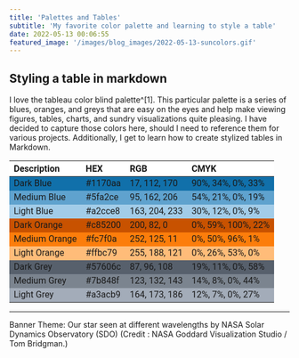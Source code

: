 ```yaml
---
title: 'Palettes and Tables'
subtitle: 'My favorite color palette and learning to style a table'
date: 2022-05-13 00:06:55
featured_image: '/images/blog_images/2022-05-13-suncolors.gif'
---
```


## Styling a table in markdown

I love the tableau color blind palette^[1]. This particular palette is a series of blues, oranges, and greys that are easy on the eyes and help make viewing figures, tables, charts, and sundry visualizations quite pleasing. I have decided to capture those colors here, should I need to reference them for various projects. Additionally, I get to learn how to create stylized tables in Markdown. 

<style>
    .heatMap {
        width: 100%;
        font: 100%/30px 'Roboto', sans-serif;
        text-align: left;
    }
    .heatMap th {
        background: #ffffff;
        word-wrap: break-word;
        text-align: left;
    }
    .heatMap tr:nth-child(1) { background: #1170aa; }
    .heatMap tr:nth-child(2) { background: #5fa2ce; }
    .heatMap tr:nth-child(3) { background: #a2cce8; }
    .heatMap tr:nth-child(4) { background: #c85200; }
    .heatMap tr:nth-child(5) { background: #fc7d0b; }
    .heatMap tr:nth-child(6) { background: #ffbc79; }
    .heatMap tr:nth-child(7) { background: #57606c; }
    .heatMap tr:nth-child(8) { background: #7b848f; }
    .heatMap tr:nth-child(9) { background: #a3acb9; }
</style>

<div class="heatMap">

| Description   | HEX     | RGB             | CMYK               | 
|---------------|---------|-----------------| -------------------|
| Dark Blue     | #1170aa | 17, 112, 170    | 90%, 34%, 0%, 33%  |
| Medium Blue   | #5fa2ce | 95, 162, 206    | 54%, 21%, 0%, 19%  |
| Light Blue    | #a2cce8 | 163, 204, 233   |30%, 12%, 0%, 9%    |
| Dark Orange   | #c85200 | 200, 82, 0      | 0%, 59%, 100%, 22% |
| Medium Orange | #fc7f0a | 252, 125, 11    | 0%, 50%, 96%, 1%   |
| Light Orange  | #ffbc79 | 255, 188, 121   | 0%, 26%, 53%, 0%   |
| Dark Grey     | #57606c | 87, 96, 108     | 19%, 11%, 0%, 58%  |
| Medium Grey   | #7b848f | 123, 132, 143   | 14%, 8%, 0%, 44%   |
| Light Grey    | #a3acb9 | 164, 173, 186   | 12%, 7%, 0%, 27%   |

</div>

[^1]:[Tableau Color Palettes (discrete) - By Jeffrey B. Arnold](https://jrnold.github.io/ggthemes/reference/tableau_color_pal.html)
---
Banner Theme: Our star seen at different wavelengths by NASA Solar Dynamics Observatory (SDO) (Credit : NASA Goddard Visualization Studio / Tom Bridgman.)

